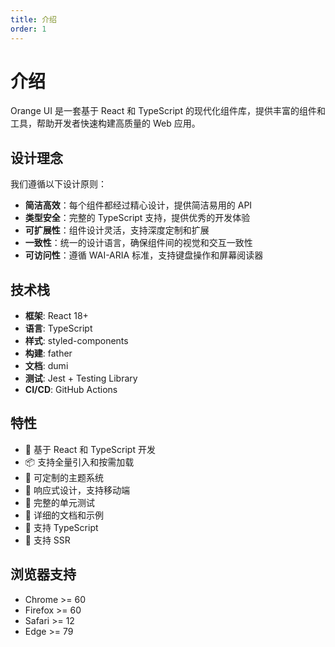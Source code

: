 ```yaml
---
title: 介绍
order: 1
---
```


# 介绍

Orange UI 是一套基于 React 和 TypeScript 的现代化组件库，提供丰富的组件和工具，帮助开发者快速构建高质量的 Web 应用。

## 设计理念

我们遵循以下设计原则：

- **简洁高效**：每个组件都经过精心设计，提供简洁易用的 API
- **类型安全**：完整的 TypeScript 支持，提供优秀的开发体验
- **可扩展性**：组件设计灵活，支持深度定制和扩展
- **一致性**：统一的设计语言，确保组件间的视觉和交互一致性
- **可访问性**：遵循 WAI-ARIA 标准，支持键盘操作和屏幕阅读器

## 技术栈

- **框架**: React 18+
- **语言**: TypeScript
- **样式**: styled-components
- **构建**: father
- **文档**: dumi
- **测试**: Jest + Testing Library
- **CI/CD**: GitHub Actions

## 特性

- 🚀 基于 React 和 TypeScript 开发
- 📦 支持全量引入和按需加载
- 🎨 可定制的主题系统
- 📱 响应式设计，支持移动端
- 🧪 完整的单元测试
- 📖 详细的文档和示例
- 🔧 支持 TypeScript
- 🎯 支持 SSR

## 浏览器支持

- Chrome >= 60
- Firefox >= 60
- Safari >= 12
- Edge >= 79
